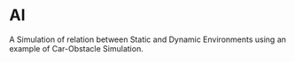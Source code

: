 # AI
A Simulation of relation between Static and Dynamic Environments using an example of Car-Obstacle Simulation.
